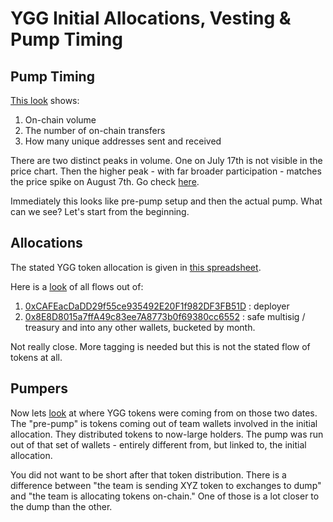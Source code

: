 # YGG Initial Allocations, Vesting & Pump Timing

## Pump Timing
[This look](https://dashargos.chainargos.com/looks/248) shows:
1. On-chain volume
2. The number of on-chain transfers
3. How many unique addresses sent and received

There are two distinct peaks in volume. One on July 17th is not visible in the price chart.
Then the higher peak - with far broader participation - matches the price spike on August 7th.
Go check [here](https://www.coingecko.com/en/coins/yield-guild-games).

Immediately this looks like pre-pump setup and then the actual pump.
What can we see? Let's start from the beginning.

## Allocations

The stated YGG token allocation is given in [this spreadsheet](https://docs.google.com/spreadsheets/d/1fsDB5szWqPqzuPf5o3KRYl-OvGM6rI6IGCSFUwWQpic/edit?usp=sharing).

Here is a [look](https://dashargos.chainargos.com/looks/250) of all flows out of:
1. [0xCAFEacDaDD29f55ce935492E20F1f982DF3FB51D](https://etherscan.io/token/0x25f8087ead173b73d6e8b84329989a8eea16cf73?a=0xCAFEacDaDD29f55ce935492E20F1f982DF3FB51D) : deployer
2. [0x8E8D8015a7ffA49c83ee7A8773b0f69380cc6552](https://etherscan.io/token/0x25f8087ead173b73d6e8b84329989a8eea16cf73?a=0x8e8d8015a7ffa49c83ee7a8773b0f69380cc6552) : safe multisig / treasury
and into any other wallets, bucketed by month.

Not really close.
More tagging is needed but this is not the stated flow of tokens at all.

## Pumpers

Now lets [look](https://dashargos.chainargos.com/looks/328) at where YGG tokens were coming from
on those two dates.
The "pre-pump" is tokens coming out of team wallets involved in the initial allocation.
They distributed tokens to now-large holders.
The pump was run out of that set of wallets - entirely different from, but linked to, the initial allocation.

You did not want to be short after that token distribution.
There is a difference between "the team is sending XYZ token to exchanges to dump" and
"the team is allocating tokens on-chain."
One of those is a lot closer to the dump than the other.